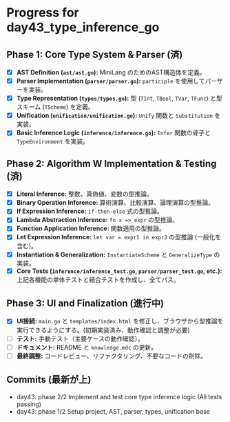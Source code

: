 # Progress for day43_type_inference_go

## Phase 1: Core Type System & Parser (済)
- [X] **AST Definition (`ast/ast.go`):** MiniLang のためのAST構造体を定義。
- [X] **Parser Implementation (`parser/parser.go`):** `participle` を使用してパーサーを実装。
- [X] **Type Representation (`types/types.go`):** 型 (`TInt`, `TBool`, `TVar`, `TFunc`) と型スキーム (`TScheme`) を定義。
- [X] **Unification (`unification/unification.go`):** `Unify` 関数と `Substitution` を実装。
- [X] **Basic Inference Logic (`inference/inference.go`):** `Infer` 関数の骨子と `TypeEnvironment` を実装。

## Phase 2: Algorithm W Implementation & Testing (済)
- [X] **Literal Inference:** 整数、真偽値、変数の型推論。
- [X] **Binary Operation Inference:** 算術演算、比較演算、論理演算の型推論。
- [X] **If Expression Inference:** `if-then-else` 式の型推論。
- [X] **Lambda Abstraction Inference:** `fn x => expr` の型推論。
- [X] **Function Application Inference:** 関数適用の型推論。
- [X] **Let Expression Inference:** `let var = expr1 in expr2` の型推論 (一般化を含む)。
- [X] **Instantiation & Generalization:** `InstantiateScheme` と `GeneralizeType` の実装。
- [X] **Core Tests (`inference/inference_test.go`, `parser/parser_test.go`, etc.):** 上記各機能の単体テストと結合テストを作成し、全てパス。

## Phase 3: UI and Finalization (進行中)
- [X] **UI接続:** `main.go` と `templates/index.html` を修正し、ブラウザから型推論を実行できるようにする。(初期実装済み、動作確認と調整が必要)
- [ ] **テスト:** 手動テスト（主要ケースの動作確認）。
- [ ] **ドキュメント:** README と `knowledge.mdc` の更新。
- [ ] **最終調整:** コードレビュー、リファクタリング、不要なコードの削除。

## Commits (最新が上)
- day43: phase 2/2 Implement and test core type inference logic (All tests passing)
- day43: phase 1/2 Setup project, AST, parser, types, unification base 
